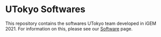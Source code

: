 # UTokyo Softwares

This repository contains the softwares UTokyo team developed in iGEM 2021.
For information on this, please see our [Software](https://2021.igem.org/Team:UTokyo/Software) page.
